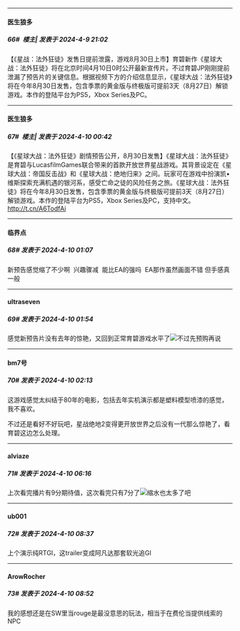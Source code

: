 ﻿
*****

####  医生狼多  
##### 66#         楼主| 发表于 2024-4-9 21:02

【《星战：法外狂徒》发售日提前泄露，游戏8月30日上市】育碧新作《星球大战：法外狂徒》将在北京时间4月10日0时公开最新宣传片。不过育碧JP刚刚提前泄漏了预告片的关键信息。根据视频下方的介绍信息显示，《星球大战：法外狂徒》将在今年8月30日发售，包含季票的黄金版与终极版可提前3天（8月27日）解锁游戏。本作的登陆平台为PS5，Xbox Series及PC。


*****

####  医生狼多  
##### 67#         楼主| 发表于 2024-4-10 00:42

【《星球大战：法外狂徒》剧情预告公开，8月30日发售】《星球大战：法外狂徒》是育碧与LucasfilmGames联合带来的首款开放世界星战游戏。其背景设定在《星球大战：帝国反击战》和《星球大战：绝地归来》之间。玩家可在游戏中扮演凯•维斯探索充满机遇的银河系，感受亡命之徒的风险任务之旅。《星球大战：法外狂徒》将在今年8月30日发售，包含季票的黄金版与终极版可提前3天（8月27日）解锁游戏。本作的登陆平台为PS5，Xbox Series及PC，支持中文。 http://t.cn/A6TodfAi


*****

####  临界点  
##### 68#       发表于 2024-4-10 01:07

新预告感觉缩了不少啊  兴趣骤减  能比EA的强吗  EA那作虽然画面不错 但手感真一般


*****

####  ultraseven  
##### 69#       发表于 2024-4-10 01:54

感觉新预告片没有去年的惊艳，又回到正常育碧游戏水平了<img src="https://static.saraba1st.com/image/smiley/face2017/067.png" referrerpolicy="no-referrer">不过先预购再说


*****

####  bm7号  
##### 70#       发表于 2024-4-10 02:13

这游戏感觉太纠结于80年的电影，包括去年实机演示都是塑料模型喷漆的感觉，我不喜欢。

不过还是看好不好玩吧，星战绝地2变得更开放世界之后没有一代那么惊艳了，看育碧这边怎么处理。


*****

####  alviaze  
##### 71#       发表于 2024-4-10 06:16

上次看完播片有9分期待值，这次看完只有7分了<img src="https://static.saraba1st.com/image/smiley/face2017/009.gif" referrerpolicy="no-referrer">缩水也太多了吧


*****

####  ub001  
##### 72#       发表于 2024-4-10 08:37

上个演示纯RTGI，这trailer变成阿凡达那套软光追GI


*****

####  ArowRocher  
##### 73#       发表于 2024-4-10 08:52

我的感想还是在SW里当rouge是最没意思的玩法，相当于在费伦当提供线索的NPC

